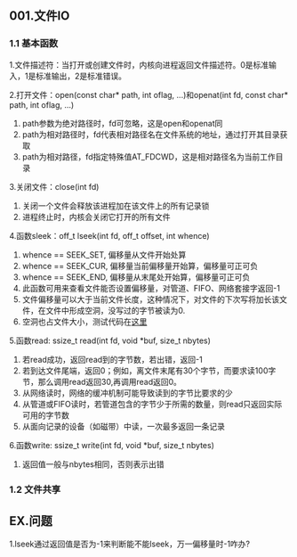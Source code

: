 ## **001.文件IO**

### **1.1 基本函数**

1.文件描述符：当打开或创建文件时，内核向进程返回文件描述符。0是标准输入，1是标准输出，2是标准错误。  

2.打开文件：open(const char* path, int oflag, ...)和openat(int fd, const char* path, int oflag, ...)
  1. path参数为绝对路径时，fd可忽略，这是open和openat同   
  2. path为相对路径时，fd代表相对路径名在文件系统的地址，通过打开其目录获取    
  3. path为相对路径，fd指定特殊值AT_FDCWD，这是相对路径名为当前工作目录    

3.关闭文件：close(int fd)
  1. 关闭一个文件会释放该进程加在该文件上的所有记录锁    
  2. 进程终止时，内核会关闭它打开的所有文件

4.函数sleek：off_t lseek(int fd, off_t offset, int whence)
  1. whence == SEEK_SET, 偏移量从文件开始处算
  2. whence == SEEK_CUR, 偏移量当前偏移量开始算，偏移量可正可负   
  3. whence == SEEK_END, 偏移量从末尾处开始算，偏移量可正可负  
  4. 此函数可用来查看文件能否设置偏移量，对管道、FIFO、网络套接字返回-1   
  5. 文件偏移量可以大于当前文件长度，这种情况下，对文件的下次写将加长该文件，在文件中形成空洞，没写过的字节被读为0.   
  6. 空洞也占文件大小，测试代码在[这里][1]

5.函数read: ssize_t read(int fd, void *buf, size_t nbytes)
  1. 若read成功，返回read到的字节数，若出错，返回-1
  2. 若到达文件尾端，返回0；例如，离文件末尾有30个字节，而要求读100字节，那么调用read返回30,再调用read返回0。
  3. 从网络读时，网络的缓冲机制可能导致读到的字节比要求的少
  4. 从管道或FIFO读时，若管道包含的字节少于所需的数量，则read只返回实际可用的字节数
  5. 从面向记录的设备（如磁带）中读，一次最多返回一条记录

6.函数write: ssize_t write(int fd, void *buf, size_t nbytes)
  1. 返回值一般与nbytes相同，否则表示出错

### **1.2 文件共享**






## **EX.问题**
1.lseek通过返回值是否为-1来判断能不能lseek，万一偏移量时-1咋办?





[1]: ./../code/001.文件IO/1.sleekTest.cpp